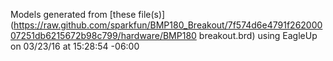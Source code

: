 Models generated from [these file(s)](https://raw.github.com/sparkfun/BMP180_Breakout/7f574d6e4791f26200007251db6215672b98c799/hardware/BMP180 breakout.brd) using EagleUp on 03/23/16 at 15:28:54 -06:00
